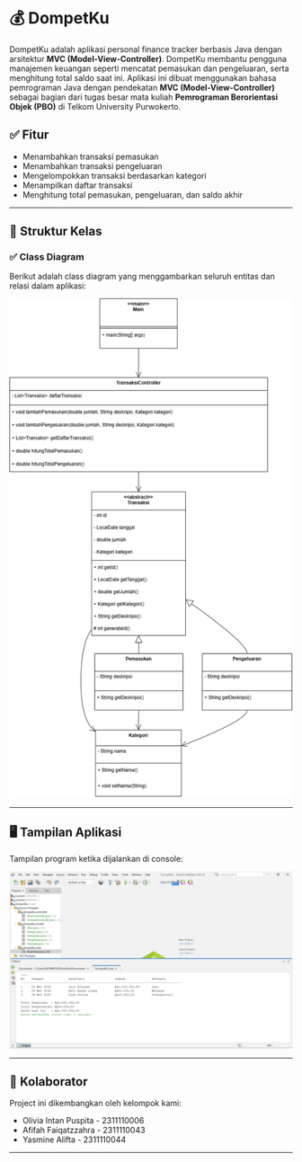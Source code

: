 # 💰 DompetKu

DompetKu adalah aplikasi personal finance tracker berbasis Java dengan arsitektur **MVC (Model-View-Controller)**. DompetKu membantu pengguna manajemen keuangan seperti mencatat pemasukan dan pengeluaran, serta menghitung total saldo saat ini.
Aplikasi ini dibuat menggunakan bahasa pemrograman Java dengan pendekatan **MVC (Model-View-Controller)** sebagai bagian dari tugas besar mata kuliah **Pemrograman Berorientasi Objek (PBO)** di Telkom University Purwokerto.

## ✅ Fitur

- Menambahkan transaksi pemasukan
- Menambahkan transaksi pengeluaran
- Mengelompokkan transaksi berdasarkan kategori
- Menampilkan daftar transaksi
- Menghitung total pemasukan, pengeluaran, dan saldo akhir

---

## 🔧 Struktur Kelas

### ✅ Class Diagram

Berikut adalah class diagram yang menggambarkan seluruh entitas dan relasi dalam aplikasi:

![Class Diagram](https://github.com/OliviaIntan/DompetKu/blob/0539063e1923183a70687231965ee236cb413d7b/pbo.drawio.png)

---

## 🖥️ Tampilan Aplikasi

Tampilan program ketika dijalankan di console:

![Tampilan Console](https://github.com/OliviaIntan/DompetKu/blob/51165fd7981fdfc7c278cbf165ea474b239ace9d/Screenshot%202025-05-29%20173749.png)

---

## 👥 Kolaborator
Project ini dikembangkan oleh kelompok kami:
- Olivia Intan Puspita - 2311110006
- Afifah Faiqatzzahra - 2311110043
- Yasmine Alifta - 2311110044

---




